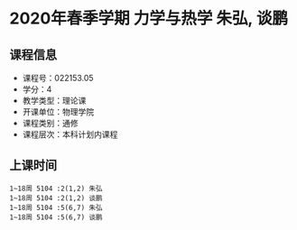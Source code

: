 # 2020年春季学期 力学与热学 朱弘, 谈鹏






## 课程信息

- 课程号：022153.05
- 学分：4
- 教学类型：理论课
- 开课单位：物理学院
- 课程类别：通修
- 课程层次：本科计划内课程

## 上课时间

```
1~18周 5104 :2(1,2) 朱弘
1~18周 5104 :2(1,2) 谈鹏
1~18周 5104 :5(6,7) 朱弘
1~18周 5104 :5(6,7) 谈鹏
```

